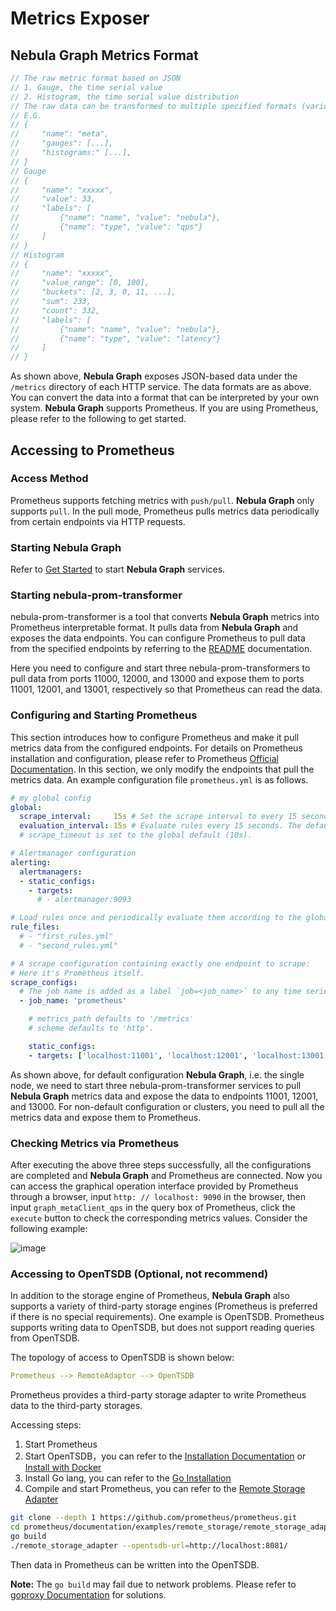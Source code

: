# Metrics Exposer

## Nebula Graph Metrics Format

```cpp
// The raw metric format based on JSON
// 1. Gauge, the time serial value
// 2. Histogram, the time serial value distribution
// The raw data can be transformed to multiple specified formats (various user-defined metric formats)
// E.G.
// {
//     "name": "meta",
//     "gauges": [...],
//     "histograms:" [...],
// }
// Gauge
// {
//     "name": "xxxxx",
//     "value": 33,
//     "labels": [
//         {"name": "name", "value": "nebula"},
//         {"name": "type", "value": "qps"}
//     ]
// }
// Histogram
// {
//     "name": "xxxxx",
//     "value_range": [0, 100],
//     "buckets": [2, 3, 0, 11, ...],
//     "sum": 233,
//     "count": 332,
//     "labels": [
//         {"name": "name", "value": "nebula"},
//         {"name": "type", "value": "latency"}
//     ]
// }
```

As shown above, **Nebula Graph** exposes JSON-based data under the `/metrics` directory of each HTTP service. The data formats are as above. You can convert the data into a format that can be interpreted by your own system. **Nebula Graph** supports Prometheus. If you are using Prometheus, please refer to the following to get started.

## Accessing to Prometheus

### Access Method

Prometheus supports fetching metrics with `push/pull`. **Nebula Graph** only supports `pull`. In the pull mode, Prometheus pulls metrics data periodically from certain endpoints via HTTP requests.

### Starting Nebula Graph

Refer to [Get Started](https://github.com/vesoft-inc/nebula/blob/master/docs/manual-CN/1.overview/2.quick-start/1.get-started.md) to start **Nebula Graph** services.

### Starting nebula-prom-transformer

nebula-prom-transformer is a tool that converts **Nebula Graph** metrics into Prometheus interpretable format. It pulls data from **Nebula Graph** and exposes the data endpoints. You can configure Prometheus to pull data from the specified endpoints by referring to the [README](https://github.com/Shylock-Hg/nebula-prom-transformer) documentation.

Here you need to configure and start three nebula-prom-transformers to pull data from ports 11000, 12000, and 13000 and expose them to ports 11001, 12001, and 13001, respectively so that Prometheus can read the data.

### Configuring and Starting Prometheus

This section introduces how to configure Prometheus and make it pull metrics data from the configured endpoints. For details on Prometheus installation and configuration, please refer to Prometheus [Official Documentation](https://prometheus.io/docs/prometheus/latest/getting_started/). In this section, we only modify the endpoints that pull the metrics data. An example configuration file `prometheus.yml` is as follows.

```yaml
# my global config
global:
  scrape_interval:     15s # Set the scrape interval to every 15 seconds. Default is every 1 minute.
  evaluation_interval: 15s # Evaluate rules every 15 seconds. The default is every 1 minute.
  # scrape_timeout is set to the global default (10s).

# Alertmanager configuration
alerting:
  alertmanagers:
  - static_configs:
    - targets:
      # - alertmanager:9093

# Load rules once and periodically evaluate them according to the global 'evaluation_interval'.
rule_files:
  # - "first_rules.yml"
  # - "second_rules.yml"

# A scrape configuration containing exactly one endpoint to scrape:
# Here it's Prometheus itself.
scrape_configs:
  # The job name is added as a label `job=<job_name>` to any time series scraped from this config.
  - job_name: 'prometheus'

    # metrics_path defaults to '/metrics'
    # scheme defaults to 'http'.

    static_configs:
    - targets: ['localhost:11001', 'localhost:12001', 'localhost:13001']
```

As shown above, for default configuration **Nebula Graph**, i.e. the single node, we need to start three nebula-prom-transformer services to pull **Nebula Graph** metrics data and expose the data to endpoints 11001, 12001, and 13000. For non-default configuration or clusters, you need to pull all the metrics data and expose them to Prometheus.

### Checking Metrics via Prometheus

After executing the above three steps successfully, all the configurations are completed and **Nebula Graph** and Prometheus are connected. Now you can access the graphical operation interface provided by Prometheus through a browser, input `http: // localhost: 9090` in the browser, then input `graph_metaClient_qps` in the query box of Prometheus, click the `execute` button to check the corresponding metrics values. Consider the following example:

![image](https://user-images.githubusercontent.com/42762957/71650958-de66c000-2d54-11ea-8474-e24b13e75a69.png)

### Accessing to OpenTSDB (Optional, not recommend)

In addition to the storage engine of Prometheus, **Nebula Graph** also supports a variety of third-party storage engines (Prometheus is preferred if there is no special requirements). One example is OpenTSDB. Prometheus supports writing data to OpenTSDB, but does not support reading queries from OpenTSDB.

The topology of access to OpenTSDB is shown below:

```yaml
Prometheus --> RemoteAdaptor --> OpenTSDB
```

Prometheus provides a third-party storage adapter to write Prometheus data to the third-party storages.

Accessing steps:

1. Start Prometheus
2. Start OpenTSDB，you can refer to the [Installation Documentation](http://opentsdb.net/docs/build/html/installation.html) or [Install with Docker](https://hub.docker.com/r/opentsdb/opentsdb)
3. Install Go lang, you can refer to the [Go Installation](https://golang.org/doc/install)
4. Compile and start Prometheus, you can refer to the [Remote Storage Adapter](https://github.com/prometheus/prometheus/tree/master/documentation/examples/remote_storage/remote_storage_adapter)

```bash
git clone --depth 1 https://github.com/prometheus/prometheus.git
cd prometheus/documentation/examples/remote_storage/remote_storage_adapter
go build
./remote_storage_adapter --opentsdb-url=http://localhost:8081/
```

Then data in Prometheus can be written into the OpenTSDB.

**Note:** The `go build` may fail due to network problems. Please refer to [goproxy Documentation](https://github.com/goproxy/goproxy.cn) for solutions.
